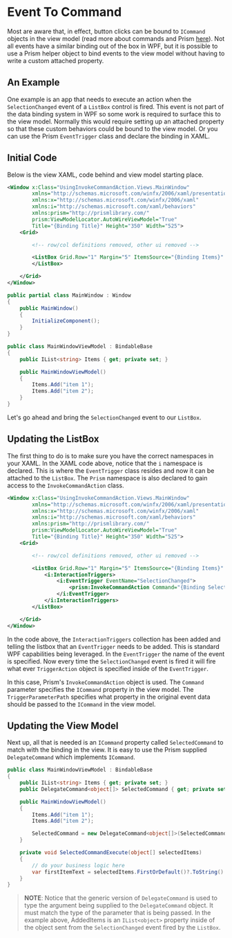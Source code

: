 # Event To Command

Most are aware that, in effect, button clicks can be bound to ```ICommand``` objects in the view model (read more about commands and Prism [here](../../commanding.md)). Not all events have a similar binding out of the box in WPF, but it is possible to use a Prism helper object to bind events to the view model without having to write a custom attached property.

## An Example

One example is an app that needs to execute an action when the ```SelectionChanged``` event of a ```ListBox``` control is fired. This event is not part of the data binding system in WPF so some work is required to surface this to the view model. Normally this would require setting up an attached property so that these custom behaviors could be bound to the view model. Or you can use the Prism ```EventTrigger``` class and declare the binding in XAML.

## Initial Code

Below is the view XAML, code behind and view model starting place.

```xml
<Window x:Class="UsingInvokeCommandAction.Views.MainWindow"
        xmlns="http://schemas.microsoft.com/winfx/2006/xaml/presentation"
        xmlns:x="http://schemas.microsoft.com/winfx/2006/xaml"
        xmlns:i="http://schemas.microsoft.com/xaml/behaviors"
        xmlns:prism="http://prismlibrary.com/"
        prism:ViewModelLocator.AutoWireViewModel="True"
        Title="{Binding Title}" Height="350" Width="525">
    <Grid>

        <!-- row/col definitions removed, other ui removed -->

        <ListBox Grid.Row="1" Margin="5" ItemsSource="{Binding Items}" SelectionMode="Single">
        </ListBox>

    </Grid>
</Window>
```

```cs
public partial class MainWindow : Window
{
    public MainWindow()
    {
        InitializeComponent();
    }
}
```

```cs
public class MainWindowViewModel : BindableBase
{
    public IList<string> Items { get; private set; }

    public MainWindowViewModel()
    {
        Items.Add("item 1");
        Items.Add("item 2");
    }
}
```

Let's go ahead and bring the ```SelectionChanged``` event to our ```ListBox```.

## Updating the ListBox

The first thing to do is to make sure you have the correct namespaces in your XAML. In the XAML code above, notice that the ```i``` namespace is declared. This is where the ```EventTrigger``` class resides and now it can be attached to the ```ListBox```. The ```Prism``` namespace is also declared to gain access to the ```InvokeCommandAction``` class.

```xml
<Window x:Class="UsingInvokeCommandAction.Views.MainWindow"
        xmlns="http://schemas.microsoft.com/winfx/2006/xaml/presentation"
        xmlns:x="http://schemas.microsoft.com/winfx/2006/xaml"
        xmlns:i="http://schemas.microsoft.com/xaml/behaviors"
        xmlns:prism="http://prismlibrary.com/"
        prism:ViewModelLocator.AutoWireViewModel="True"
        Title="{Binding Title}" Height="350" Width="525">
    <Grid>

        <!-- row/col definitions removed, other ui removed -->

        <ListBox Grid.Row="1" Margin="5" ItemsSource="{Binding Items}" SelectionMode="Single">
            <i:InteractionTriggers>
                <i:EventTrigger EventName="SelectionChanged">
                    <prism:InvokeCommandAction Command="{Binding SelectedCommand}" TriggerParameterPath="AddedItems" />
                </i:EventTrigger>
            </i:InteractionTriggers>
        </ListBox>

    </Grid>
</Window>
```

In the code above, the ```InteractionTriggers``` collection has been added and telling the listbox that an ```EventTrigger``` needs to be added. This is standard WPF capabilities being leveraged. In the ```EventTrigger``` the name of the event is specified. Now every time the ```SelectionChanged``` event is fired it will fire what ever ```TriggerAction``` object is specified inside of the ```EventTrigger```.

In this case, Prism's ```InvokeCommandAction``` object is used. The ```Command``` parameter specifies the ```ICommand``` property in the view model. The ```TriggerParameterPath``` specifies what property in the original event data should be passed to the ```ICommand``` in the view model.

## Updating the View Model

Next up, all that is needed is an ```ICommand``` property called ```SelectedCommand``` to match with the binding in the view. It is easy to use the Prism supplied ```DelegateCommand``` which implements ```ICommand```.

```cs
public class MainWindowViewModel : BindableBase
{
    public IList<string> Items { get; private set; }
    public DelegateCommand<object[]> SelectedCommand { get; private set; }

    public MainWindowViewModel()
    {
        Items.Add("item 1");
        Items.Add("item 2");

        SelectedCommand = new DelegateCommand<object[]>(SelectedCommandExecute);
    }

    private void SelectedCommandExecute(object[] selectedItems)
    {
        // do your business logic here
        var firstItemText = selectedItems.FirstOrDefault()?.ToString() ?? "";
    }
}

```
> **NOTE**: Notice that the generic version of ```DelegateCommand``` is used to type the argument being supplied to the ```DelegateCommand``` object. It must match the type of the parameter that is being passed. In the example above, AddedItems is an ```IList<object>``` property inside of the object sent from the ```SelectionChanged``` event fired by the ```ListBox```.
